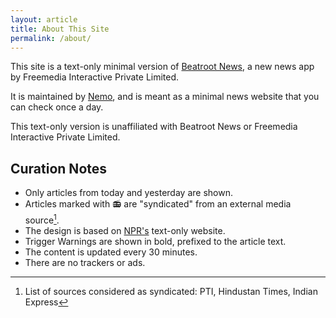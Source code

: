 ```yaml
---
layout: article
title: About This Site
permalink: /about/
---
```


This site is a text-only minimal version of [Beatroot News](https://app.beatrootnews.com/), a new news app by Freemedia Interactive Private Limited.

It is maintained by [Nemo](https://github.com/captn3m0), and is meant as a minimal news website that you can check once a day.

This text-only version is unaffiliated with Beatroot News or Freemedia Interactive Private Limited.

## Curation Notes

- Only articles from today and yesterday are shown. 
- Articles marked with 📻 are "syndicated" from an external media source[^1].
- The design is based on [NPR's](http://text.npr.org/) text-only website.
- Trigger Warnings are shown in bold, prefixed to the article text.
- The content is updated every 30 minutes.
- There are no trackers or ads.

[^1]: List of sources considered as syndicated: PTI, Hindustan Times, Indian Express